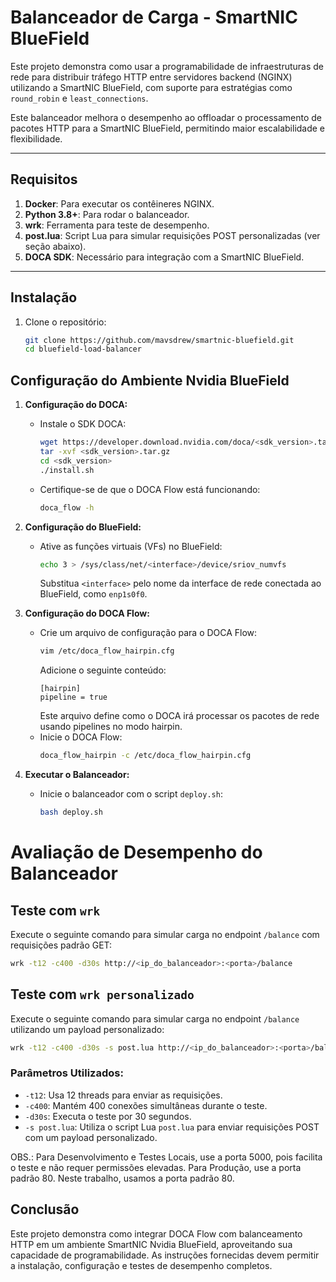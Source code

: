 # Balanceador de Carga - SmartNIC BlueField

Este projeto demonstra como usar a programabilidade de infraestruturas de rede para distribuir tráfego HTTP entre servidores backend (NGINX) utilizando a SmartNIC BlueField, com suporte para estratégias como `round_robin` e `least_connections`.

Este balanceador melhora o desempenho ao offloadar o processamento de pacotes HTTP para a SmartNIC BlueField, permitindo maior escalabilidade e flexibilidade.


---

## Requisitos

1. **Docker**: Para executar os contêineres NGINX.
2. **Python 3.8+**: Para rodar o balanceador.
3. **wrk**: Ferramenta para teste de desempenho.
4. **post.lua**: Script Lua para simular requisições POST personalizadas (ver seção abaixo).
5. **DOCA SDK**: Necessário para integração com a SmartNIC BlueField.

---

## Instalação

1. Clone o repositório:
   ```bash
   git clone https://github.com/mavsdrew/smartnic-bluefield.git
   cd bluefield-load-balancer

## Configuração do Ambiente Nvidia BlueField

1. **Configuração do DOCA:**
   - Instale o SDK DOCA:
     ```bash
     wget https://developer.download.nvidia.com/doca/<sdk_version>.tar.gz
     tar -xvf <sdk_version>.tar.gz
     cd <sdk_version>
     ./install.sh
     ```
   - Certifique-se de que o DOCA Flow está funcionando:
     ```bash
     doca_flow -h
     ```

2. **Configuração do BlueField:**
   - Ative as funções virtuais (VFs) no BlueField:
     ```bash
     echo 3 > /sys/class/net/<interface>/device/sriov_numvfs
     ```
     Substitua `<interface>` pelo nome da interface de rede conectada ao BlueField, como `enp1s0f0`.

3. **Configuração do DOCA Flow:**
   - Crie um arquivo de configuração para o DOCA Flow:
     ```bash
     vim /etc/doca_flow_hairpin.cfg
     ```
     Adicione o seguinte conteúdo:
     ```
     [hairpin]
     pipeline = true
     ```
     Este arquivo define como o DOCA irá processar os pacotes de rede usando pipelines no modo hairpin.
   - Inicie o DOCA Flow:
     ```bash
     doca_flow_hairpin -c /etc/doca_flow_hairpin.cfg
     ```

4. **Executar o Balanceador:**
   - Inicie o balanceador com o script `deploy.sh`:
     ```bash
     bash deploy.sh
     ```

# Avaliação de Desempenho do Balanceador

## Teste com `wrk`
Execute o seguinte comando para simular carga no endpoint `/balance` com requisições padrão GET:

```bash
wrk -t12 -c400 -d30s http://<ip_do_balanceador>:<porta>/balance
```

## Teste com `wrk personalizado`
Execute o seguinte comando para simular carga no endpoint `/balance` utilizando um payload personalizado:

```bash
wrk -t12 -c400 -d30s -s post.lua http://<ip_do_balanceador>:<porta>/balance
```

### Parâmetros Utilizados:
- `-t12`: Usa 12 threads para enviar as requisições.
- `-c400`: Mantém 400 conexões simultâneas durante o teste.
- `-d30s`: Executa o teste por 30 segundos.
- `-s post.lua`: Utiliza o script Lua `post.lua` para enviar requisições POST com um payload personalizado.

OBS.: Para Desenvolvimento e Testes Locais, use a porta 5000, pois facilita o teste e não requer permissões elevadas. Para Produção, use a porta padrão 80. Neste trabalho, usamos a porta padrão 80.

## Conclusão

Este projeto demonstra como integrar DOCA Flow com balanceamento HTTP em um ambiente SmartNIC Nvidia BlueField, aproveitando sua capacidade de programabilidade. As instruções fornecidas devem permitir a instalação, configuração e testes de desempenho completos.

